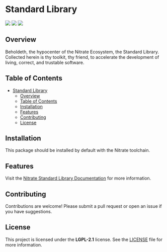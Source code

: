 # Standard Library

![](https://img.shields.io/badge/license-LGPL--2.1-b3e32d.svg)
![](https://img.shields.io/badge/package_kind-stdlib-cyan.svg)
![](https://img.shields.io/badge/cmake_integration-true-purple.svg)

## Overview

Beholdeth, the hypocenter of the Nitrate Ecosystem, the Standard Library. 
Collected herein is thy toolkit, thy friend, to accelerate the development
of living, correct, and trustable software.

## Table of Contents

- [Standard Library](#standard-library)
  - [Overview](#overview)
  - [Table of Contents](#table-of-contents)
  - [Installation](#installation)
  - [Features](#features)
  - [Contributing](#contributing)
  - [License](#license)

## Installation

This package should be installed by default with the Nitrate toolchain.

## Features

Visit the [Nitrate Standard Library Documentation](https://nitrate.dev/docs/std) for more information.

## Contributing

Contributions are welcome! Please submit a pull request or open an issue if you have suggestions.

## License

This project is licensed under the **LGPL-2.1** license. See the [LICENSE](LICENSE) file for more information.
